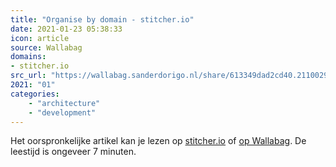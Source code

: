 ```yaml
---
title: "Organise by domain - stitcher.io"
date: 2021-01-23 05:38:33
icon: article
source: Wallabag
domains:
- stitcher.io
src_url: "https://wallabag.sanderdorigo.nl/share/613349dad2cd40.21100297"
2021: "01"
categories:
    - "architecture"
    - "development"
---
```

Het oorspronkelijke artikel kan je lezen op [stitcher.io](https://stitcher.io/blog/organise-by-domain) of [op Wallabag](https://wallabag.sanderdorigo.nl/share/613349dad2cd40.21100297). De leestijd is ongeveer 7 minuten.